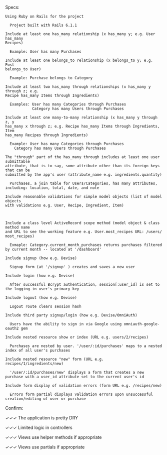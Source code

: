 Specs:

    Using Ruby on Rails for the project
      
      Project built with Rails 6.1.1

    Include at least one has_many relationship (x has_many y; e.g. User has_many 
    Recipes)
      
      Example: User has many Purchases

    Include at least one belongs_to relationship (x belongs_to y; e.g. Post 
    belongs_to User)
      
      Example: Purchase belongs to Category

    Include at least two has_many through relationships (x has_many y through z; e.g. 
    Recipe has_many Items through Ingredients)
      
      Examples: User has many Categories through Purchases
                Category has many Users through Purchases

    Include at least one many-to-many relationship (x has_many y through z, y 
    has_many x through z; e.g. Recipe has_many Items through Ingredients, Item 
    has_many Recipes through Ingredients)
      
      Example: User has many Categories through Purchases
        Category has many Users through Purchases

    The "through" part of the has_many through includes at least one user submittable 
    attribute, that is to say, some attribute other than its foreign keys that can be 
    submitted by the app's user (attribute_name e.g. ingredients.quantity)
      
      Purchases, a join table for Users/Categories, has many attributes, including: location, total, date, and note

    Include reasonable validations for simple model objects (list of model objects 
    with validations e.g. User, Recipe, Ingredient, Item)



    Include a class level ActiveRecord scope method (model object & class method name 
    and URL to see the working feature e.g. User.most_recipes URL: /users/
    most_recipes)

      Exmaple: Category.current_month_purchases returns purchases filtered by current month -- located at '/dashboard'

    Include signup (how e.g. Devise)

      Signup form (at '/signup' ) creates and saves a new user

    Include login (how e.g. Devise)

      After successful Bcrypt authentication, session[:user_id] is set to the logging-in user's primary key

    Include logout (how e.g. Devise)

      Logout route clears session hash

    Include third party signup/login (how e.g. Devise/OmniAuth)

      Users have the ability to sign in via Google using omniauth-google-oauth2 gem

    Include nested resource show or index (URL e.g. users/2/recipes)

      Purchases are nested by user. '/user/:id/purchases' maps to a nested index of all user's purchases

    Include nested resource "new" form (URL e.g. recipes/1/ingredients/new)

      '/user/:id/purchases/new' displays a form that creates a new purchase with a user_id attribute set to the current user's id

    Include form display of validation errors (form URL e.g. /recipes/new)

      Errors form partial displays validation errors upon unsuccessful creation/editing of user or purchase


Confirm:

   ✓✓✓ The application is pretty DRY

   ✓✓✓ Limited logic in controllers

   ✓✓✓ Views use helper methods if appropriate

   ✓✓✓ Views use partials if appropriate

